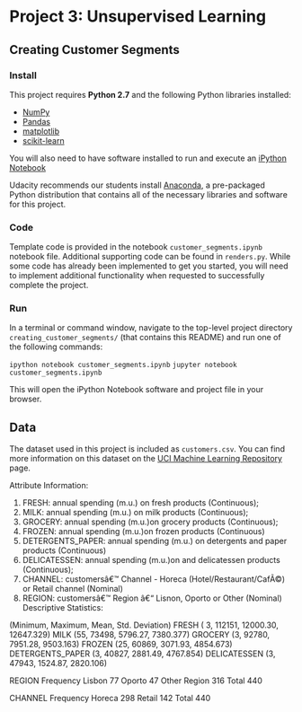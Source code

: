 # Project 3: Unsupervised Learning
## Creating Customer Segments

### Install

This project requires **Python 2.7** and the following Python libraries installed:

- [NumPy](http://www.numpy.org/)
- [Pandas](http://pandas.pydata.org)
- [matplotlib](http://matplotlib.org/)
- [scikit-learn](http://scikit-learn.org/stable/)

You will also need to have software installed to run and execute an [iPython Notebook](http://ipython.org/notebook.html)

Udacity recommends our students install [Anaconda](https://www.continuum.io/downloads), a pre-packaged Python distribution that contains all of the necessary libraries and software for this project. 

### Code

Template code is provided in the notebook `customer_segments.ipynb` notebook file. Additional supporting code can be found in `renders.py`. While some code has already been implemented to get you started, you will need to implement additional functionality when requested to successfully complete the project.

### Run

In a terminal or command window, navigate to the top-level project directory `creating_customer_segments/` (that contains this README) and run one of the following commands:

```ipython notebook customer_segments.ipynb```
```jupyter notebook customer_segments.ipynb```

This will open the iPython Notebook software and project file in your browser.

## Data

The dataset used in this project is included as `customers.csv`. You can find more information on this dataset on the [UCI Machine Learning Repository](https://archive.ics.uci.edu/ml/datasets/Wholesale+customers) page.


Attribute Information:

1)	FRESH: annual spending (m.u.) on fresh products (Continuous); 
2)	MILK: annual spending (m.u.) on milk products (Continuous); 
3)	GROCERY: annual spending (m.u.)on grocery products (Continuous); 
4)	FROZEN: annual spending (m.u.)on frozen products (Continuous) 
5)	DETERGENTS_PAPER: annual spending (m.u.) on detergents and paper products (Continuous) 
6)	DELICATESSEN: annual spending (m.u.)on and delicatessen products (Continuous); 
7)	CHANNEL: customersâ€™ Channel - Horeca (Hotel/Restaurant/CafÃ©) or Retail channel (Nominal) 
8)	REGION: customersâ€™ Region â€“ Lisnon, Oporto or Other (Nominal) 
Descriptive Statistics: 

(Minimum, Maximum, Mean, Std. Deviation) 
FRESH (	3, 112151, 12000.30, 12647.329) 
MILK	(55, 73498, 5796.27, 7380.377) 
GROCERY	(3, 92780, 7951.28, 9503.163) 
FROZEN	(25, 60869, 3071.93, 4854.673) 
DETERGENTS_PAPER (3, 40827, 2881.49, 4767.854) 
DELICATESSEN (3, 47943, 1524.87, 2820.106) 

REGION	Frequency 
Lisbon	77 
Oporto	47 
Other Region	316 
Total	440 

CHANNEL	Frequency 
Horeca	298 
Retail	142 
Total	440 


